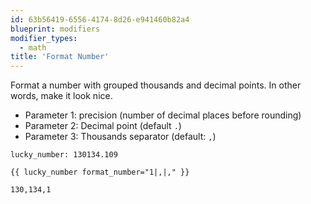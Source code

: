 ```yaml
---
id: 63b56419-6556-4174-8d26-e941460b82a4
blueprint: modifiers
modifier_types:
  - math
title: 'Format Number'
---
```

Format a number with grouped thousands and decimal points. In other words, make it look nice.

- Parameter 1: precision (number of decimal places before rounding)
- Parameter 2: Decimal point (default `.`)
- Parameter 3: Thousands separator (default: `,`)

```.language-yaml
lucky_number: 130134.109
```

```
{{ lucky_number format_number="1|,|," }}
```

```.language-output
130,134,1
```

